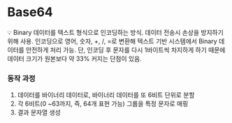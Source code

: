 # Base64

<aside>
💡 Binary 데이터를 텍스트 형식으로 인코딩하는 방식.
데이터 전송시 손상을 방지하기 위해 사용.
인코딩으로 영어, 숫자, +, /, =로 변환해 텍스트 기반 시스템에서 Binary 데이터를 안전하게 처리 가능.
단, 인코딩 후 문자를 다시 1바이트씩 차지하게 하기 때문에 데이터 크기가 원본보다 약 33% 커지는 단점이 있음.

</aside>

### 동작 과정

1. 데이터를 바이너리 데이터로, 바이너리 데이터를 또 6비트 단위로 분할
2. 각 6비트(0 ~63까지, 즉, 64개 표현 가능) 그룹을 특정 문자로 매핑
3. 결과 문자열 생성